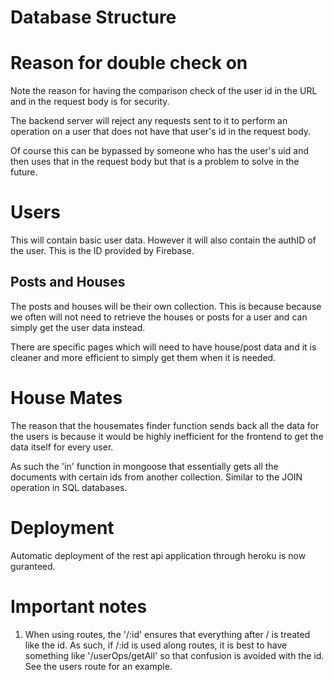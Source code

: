 # Database Structure


# Reason for double check on 

Note the reason for having the comparison check of the user id in the URL and in the request body is for security.

The backend server will reject any requests sent to it to perform an operation on a user that does not have that user's id in the request body. 

Of course this can be bypassed by someone who has the user's uid and then uses that in the request body but that is a problem to solve in the future. 

# Users

This will contain basic user data. However it will also contain the authID of the user. This is the ID provided by Firebase. 

## Posts and Houses

The posts and houses will be their own collection. This is because because we often will not need to retrieve the houses or posts for a user and can simply get the user data instead.

There are specific pages which will need to have house/post data and it is cleaner and more efficient to simply get them when it is needed. 

# House Mates

The reason that the housemates finder function sends back all the data for the users is because it would be highly inefficient for the frontend to get the data itself for every user.

As such the 'in' function in mongoose that essentially gets all the documents with certain ids from another collection. Similar to the JOIN operation in SQL databases.

# Deployment

Automatic deployment of the rest api application through heroku is now guranteed.

# Important notes

1. When using routes, the '/:id' ensures that everything after / is treated like the id. As such, if /:id is used along routes, it is best to have something like '/userOps/getAll' so that confusion is avoided with the id. See the users route for an example.